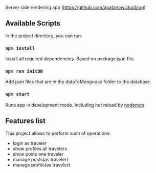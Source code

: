 Server side rendering app (https://github.com/agatanowicka/blog)

## Available Scripts

In the project directory, you can run:

### `npm install`

Install all required dependencies. Based on package.json file.

### `npm run initDB`

Add json files that are in the dataToMongoose folder to the database.

### `npm start`

Runs app in development mode. Including hot reload by [nodemon](https://www.npmjs.com/package/nodemon)

## Features list

This project allows to perform such of operations:
* login as traveler
* show profiles all travelers
* show posts one traveler
* manage posts(as traveler)
* manage profile(as traveler)